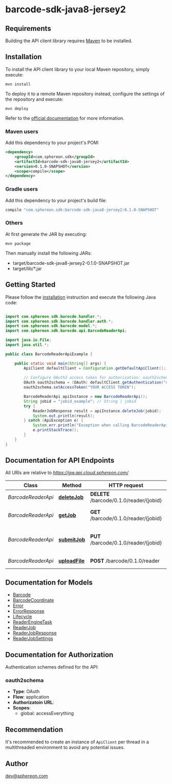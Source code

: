# barcode-sdk-java8-jersey2

## Requirements

Building the API client library requires [Maven](https://maven.apache.org/) to be installed.

## Installation

To install the API client library to your local Maven repository, simply execute:

```shell
mvn install
```

To deploy it to a remote Maven repository instead, configure the settings of the repository and execute:

```shell
mvn deploy
```

Refer to the [official documentation](https://maven.apache.org/plugins/maven-deploy-plugin/usage.html) for more information.

### Maven users

Add this dependency to your project's POM:

```xml
<dependency>
    <groupId>com.sphereon.sdk</groupId>
    <artifactId>barcode-sdk-java8-jersey2</artifactId>
    <version>0.1.0-SNAPSHOT</version>
    <scope>compile</scope>
</dependency>
```

### Gradle users

Add this dependency to your project's build file:

```groovy
compile "com.sphereon.sdk:barcode-sdk-java8-jersey2:0.1.0-SNAPSHOT"
```

### Others

At first generate the JAR by executing:

    mvn package

Then manually install the following JARs:

* target/barcode-sdk-java8-jersey2-0.1.0-SNAPSHOT.jar
* target/lib/*.jar

## Getting Started

Please follow the [installation](#installation) instruction and execute the following Java code:

```java

import com.sphereon.sdk.barocde.handler.*;
import com.sphereon.sdk.barocde.handler.auth.*;
import com.sphereon.sdk.barocde.model.*;
import com.sphereon.sdk.barocde.api.BarcodeReaderApi;

import java.io.File;
import java.util.*;

public class BarcodeReaderApiExample {

    public static void main(String[] args) {
        ApiClient defaultClient = Configuration.getDefaultApiClient();
        
        // Configure OAuth2 access token for authorization: oauth2schema
        OAuth oauth2schema = (OAuth) defaultClient.getAuthentication("oauth2schema");
        oauth2schema.setAccessToken("YOUR ACCESS TOKEN");

        BarcodeReaderApi apiInstance = new BarcodeReaderApi();
        String jobid = "jobid_example"; // String | jobid
        try {
            ReaderJobResponse result = apiInstance.deleteJob(jobid);
            System.out.println(result);
        } catch (ApiException e) {
            System.err.println("Exception when calling BarcodeReaderApi#deleteJob");
            e.printStackTrace();
        }
    }
}

```

## Documentation for API Endpoints

All URIs are relative to *https://gw.api.cloud.sphereon.com/*

Class | Method | HTTP request | Description
------------ | ------------- | ------------- | -------------
*BarcodeReaderApi* | [**deleteJob**](docs/BarcodeReaderApi.md#deleteJob) | **DELETE** /barcode/0.1.0/reader/{jobid} | Delete a job manually
*BarcodeReaderApi* | [**getJob**](docs/BarcodeReaderApi.md#getJob) | **GET** /barcode/0.1.0/reader/{jobid} | Job definition and state
*BarcodeReaderApi* | [**submitJob**](docs/BarcodeReaderApi.md#submitJob) | **PUT** /barcode/0.1.0/reader/{jobid} | Submit Detector job for processing
*BarcodeReaderApi* | [**uploadFile**](docs/BarcodeReaderApi.md#uploadFile) | **POST** /barcode/0.1.0/reader | Upload the file


## Documentation for Models

 - [Barcode](docs/Barcode.md)
 - [BarcodeCoordinate](docs/BarcodeCoordinate.md)
 - [Error](docs/Error.md)
 - [ErrorResponse](docs/ErrorResponse.md)
 - [Lifecycle](docs/Lifecycle.md)
 - [ReaderEngineTask](docs/ReaderEngineTask.md)
 - [ReaderJob](docs/ReaderJob.md)
 - [ReaderJobResponse](docs/ReaderJobResponse.md)
 - [ReaderJobSettings](docs/ReaderJobSettings.md)


## Documentation for Authorization

Authentication schemes defined for the API:
### oauth2schema

- **Type**: OAuth
- **Flow**: application
- **Authorizatoin URL**: 
- **Scopes**: 
  - global: accessEverything


## Recommendation

It's recommended to create an instance of `ApiClient` per thread in a multithreaded environment to avoid any potential issues.

## Author

dev@sphereon.com

